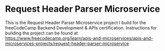 # Request Header Parser Microservice

This is the Request Header Parser Microservice project I build for the freeCodeCamp Backend Development & APIs certification. Instructions for building the project can be found at https://www.freecodecamp.org/learn/apis-and-microservices/apis-and-microservices-projects/request-header-parser-microservice
